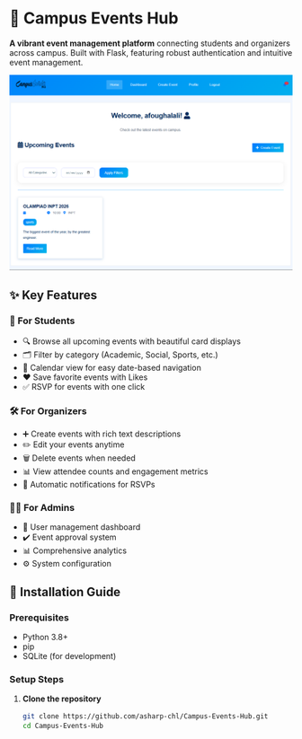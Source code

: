 # 🌟 Campus Events Hub

**A vibrant event management platform** connecting students and organizers across campus. Built with Flask, featuring robust authentication and intuitive event management.


![Home Screenshot](./screenshots/home.png)

## ✨ Key Features

### 🎯 For Students
- 🔍 Browse all upcoming events with beautiful card displays
- 🗂️ Filter by category (Academic, Social, Sports, etc.)
- 📅 Calendar view for easy date-based navigation
- ❤️ Save favorite events with Likes
- ✅ RSVP for events with one click

### 🛠️ For Organizers
- ➕ Create events with rich text descriptions
- ✏️ Edit your events anytime
- 🗑️ Delete events when needed
- 📊 View attendee counts and engagement metrics
- 🔔 Automatic notifications for RSVPs

### 👨‍💻 For Admins
- 👥 User management dashboard
- ✔️ Event approval system
- 📊 Comprehensive analytics
- ⚙️ System configuration

## 🚀 Installation Guide

### Prerequisites
- Python 3.8+
- pip
- SQLite (for development)

### Setup Steps

1. **Clone the repository**
   ```bash
   git clone https://github.com/asharp-chl/Campus-Events-Hub.git
   cd Campus-Events-Hub